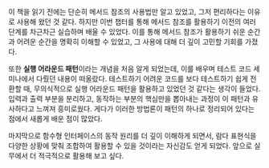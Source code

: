 이 책을 읽기 전에는 단순히 메서드 참조의 사용법만 알고 있었고, 그저 편리하다는 이유로 사용해 왔던 것 같다. 
하지만 이번 챕터를 통해 메서드 참조를 활용하기 이전의 여러 단계를 차근차근 실습하며 배울 수 있었다. 
이를 통해 메서드 참조가 활용하기 쉬운 순간과 어려운 순간을 명확히 이해할 수 있었고, 그 사용에 대해 더 깊이 고민할 기회를 가졌다.

또한 **실행 어라운드 패턴**이라는 개념을 처음 알게 되었는데, 이를 배우며 테스트 코드 세미나에서 다뤘던 내용이 떠올랐다.
테스트하기 어려운 코드를 보다 테스트하기 쉽게 전환할 때, 무의식적으로 실행 어라운드 패턴을 활용하고 있었던 것 같다는 생각이 들었다. 
입력과 출력 부분을 분리하고, 동작하는 부분의 핵심만을 뽑아내는 과정이 이 패턴과 유사하다고 느껴져 흥미로웠다. 게다가 이러한 방법론이 패턴의 하나로 정리되어 있다는 점에서 새롭게 배운 점이 많았다.

마지막으로 함수형 인터페이스의 동작 원리를 더 깊이 이해하게 되면서, 람다 표현식을 다양한 상황에 맞춰 조합하여 활용할 수 있을 것이라는 자신감도 얻게 되었다. 앞으로 실무에서 더 적극적으로 활용해 보고 싶다.
